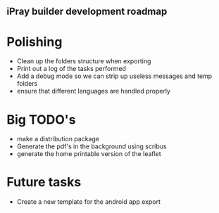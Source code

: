 iPray builder development roadmap
---------------------------------

Polishing
=========

* Clean up the folders structure when exporting
* Print out a log of the tasks performed
* Add a debug mode so we can strip up useless messages and temp folders
* ensure that different languages are handled properly

Big TODO's
==========

* make a distribution package
* Generate the pdf's in the background using scribus
* generate the home printable version of the leaflet

Future tasks
============

* Create a new template for the android app export